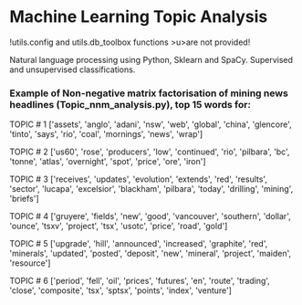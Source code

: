 # Machine Learning Topic Analysis

!utils.config and utils.db_toolbox functions >u>are not</u> provided!

Natural language processing using Python, Sklearn and SpaCy. Supervised and unsupervised classifications.


### Example of Non-negative matrix factorisation of mining news headlines (Topic_nnm_analysis.py), top 15 words for:

TOPIC # 1
['assets', 'anglo', 'adani', 'nsw', 'web', 'global', 'china', 'glencore', 'tinto', 'says', 'rio', 'coal', 'mornings', 'news', 'wrap']

TOPIC # 2
['us60', 'rose', 'producers', 'low', 'continued', 'rio', 'pilbara', 'bc', 'tonne', 'atlas', 'overnight', 'spot', 'price', 'ore', 'iron']


TOPIC # 3
['receives', 'updates', 'evolution', 'extends', 'red', 'results', 'sector', 'lucapa', 'excelsior', 'blackham', 'pilbara', 'today', 'drilling', 'mining', 'briefs']


TOPIC # 4
['gruyere', 'fields', 'new', 'good', 'vancouver', 'southern', 'dollar', 'ounce', 'tsxv', 'project', 'tsx', 'usotc', 'price', 'road', 'gold']


TOPIC # 5
['upgrade', 'hill', 'announced', 'increased', 'graphite', 'red', 'minerals', 'updated', 'posted', 'deposit', 'new', 'mineral', 'project', 'maiden', 'resource']


TOPIC # 6
['period', 'fell', 'oil', 'prices', 'futures', 'en', 'route', 'trading', 'close', 'composite', 'tsx', 'sptsx', 'points', 'index', 'venture']
